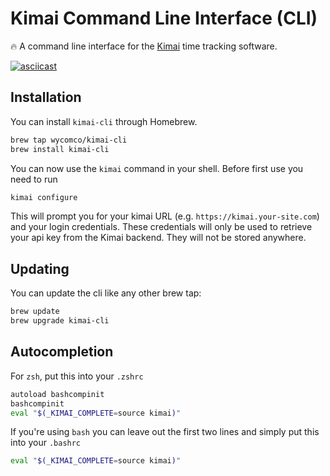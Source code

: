 # Kimai Command Line Interface (CLI)

:fire: A command line interface for the [Kimai](https://github.com/kimai/kimai) time tracking software.

[![asciicast](https://asciinema.org/a/1wDzOF9W773vA2YbsTYwC7XCF.png)](https://asciinema.org/a/1wDzOF9W773vA2YbsTYwC7XCF)

## Installation

You can install `kimai-cli` through Homebrew.

```bash
brew tap wycomco/kimai-cli
brew install kimai-cli
```

You can now use the `kimai` command in your shell. Before first use you need to run

```bash
kimai configure
```

This will prompt you for your kimai URL (e.g. `https://kimai.your-site.com`) and your login credentials.
These credentials will only be used to retrieve your api key from the Kimai backend. They will not be stored
anywhere.


## Updating

You can update the cli like any other brew tap:

```bash
brew update
brew upgrade kimai-cli
```

## Autocompletion

For `zsh`, put this into your `.zshrc`

```bash
autoload bashcompinit
bashcompinit
eval "$(_KIMAI_COMPLETE=source kimai)"
```

If you're using `bash` you can leave out the first two lines and simply put this into your `.bashrc`

```bash
eval "$(_KIMAI_COMPLETE=source kimai)"
```
